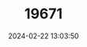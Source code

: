---
title: "19671"
category: "Rhodeus sericeus"
draft: false
date: 2024-02-22 13:03:50
languages:
  English: ["Bitterling"]
---